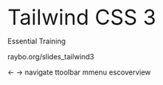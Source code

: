 <!-- .slide: data-state="layout-title no-fragment"  -->

<div class="h1 mb-0" style="font-size: 3em">Tailwind CSS 3</div>

Essential Training

<div class="btn btn-warning py-0 px-2 mt-2">raybo.org/slides_tailwind3</div>

<p class="small mt-4"><span class="badge bg-light text-dark me-1 ms-2">&larr; &rarr;</span> navigate
<span class="badge bg-light text-dark me-1 ms-2">t</span>toolbar
<span class="badge bg-light text-dark me-1 ms-2">m</span>menu
<span class="badge bg-light text-dark me-1 ms-2">esc</span>overview</p>
